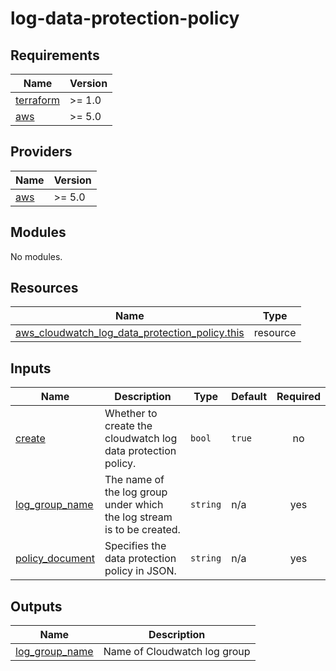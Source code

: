 # log-data-protection-policy

<!-- BEGINNING OF PRE-COMMIT-TERRAFORM DOCS HOOK -->
## Requirements

| Name | Version |
|------|---------|
| <a name="requirement_terraform"></a> [terraform](#requirement\_terraform) | >= 1.0 |
| <a name="requirement_aws"></a> [aws](#requirement\_aws) | >= 5.0 |

## Providers

| Name | Version |
|------|---------|
| <a name="provider_aws"></a> [aws](#provider\_aws) | >= 5.0 |

## Modules

No modules.

## Resources

| Name | Type |
|------|------|
| [aws_cloudwatch_log_data_protection_policy.this](https://registry.terraform.io/providers/hashicorp/aws/latest/docs/resources/cloudwatch_log_data_protection_policy) | resource |

## Inputs

| Name | Description | Type | Default | Required |
|------|-------------|------|---------|:--------:|
| <a name="input_create"></a> [create](#input\_create) | Whether to create the cloudwatch log data protection policy. | `bool` | `true` | no |
| <a name="input_log_group_name"></a> [log\_group\_name](#input\_log\_group\_name) | The name of the log group under which the log stream is to be created. | `string` | n/a | yes |
| <a name="input_policy_document"></a> [policy\_document](#input\_policy\_document) | Specifies the data protection policy in JSON. | `string` | n/a | yes |

## Outputs

| Name | Description |
|------|-------------|
| <a name="output_log_group_name"></a> [log\_group\_name](#output\_log\_group\_name) | Name of Cloudwatch log group |
<!-- END OF PRE-COMMIT-TERRAFORM DOCS HOOK -->
